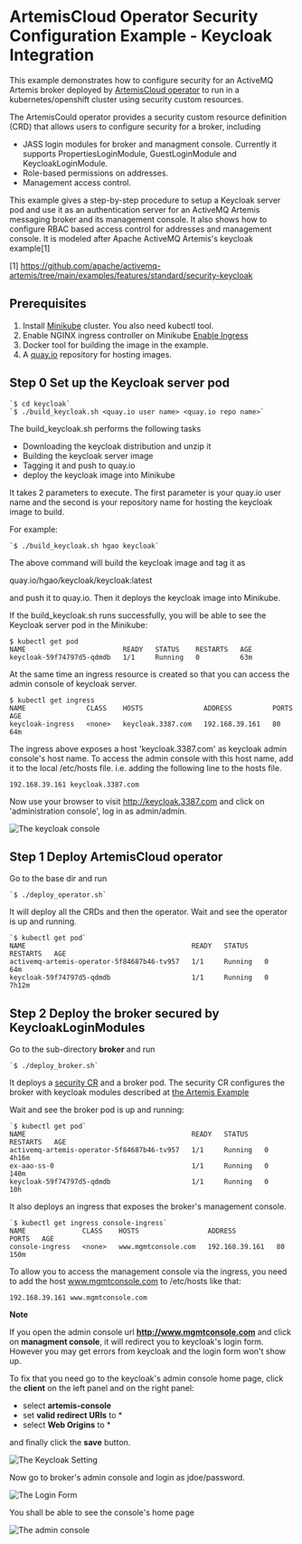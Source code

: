 # ArtemisCloud Operator Security Configuration Example - Keycloak Integration

This example demonstrates how to configure security for
an ActiveMQ Artemis broker deployed by [ArtemisCloud operator](https://github.com/artemiscloud/activemq-artemis-operator) to run in a kubernetes/openshift cluster using security custom resources.

The ArtemisCould operator provides a security custom resource definition (CRD) that allows users to configure security for a broker, including

  * JASS login modules for broker and managment console. Currently it supports PropertiesLoginModule, GuestLoginModule and KeycloakLoginModule.
  * Role-based permissions on addresses.
  * Management access control.

This example gives a step-by-step procedure to setup a Keycloak server pod and use it as an authentication server for an ActiveMQ Artemis messaging broker and its management console. It also shows how to configure RBAC based access control for addresses and management console. It is modeled after Apache ActiveMQ Artemis's keycloak example[1]

[1] https://github.com/apache/activemq-artemis/tree/main/examples/features/standard/security-keycloak

## Prerequisites

1. Install [Minikube](https://minikube.sigs.k8s.io/docs/) cluster.  You also need kubectl tool.
2. Enable NGINX ingress controller on Minikube [Enable Ingress](https://kubernetes.io/docs/tasks/access-application-cluster/ingress-minikube/)
2. Docker tool for building the image in the example.
3. A [quay.io](https://quay.io) repository for hosting images.

## Step 0 Set up the Keycloak server pod

    `$ cd keycloak`
    `$ ./build_keycloak.sh <quay.io user name> <quay.io repo name>`

The build_keycloak.sh performs the following tasks

* Downloading the keycloak distribution and unzip it
* Building the keycloak server image
* Tagging it and push to quay.io
* deploy the keycloak image into Minikube

It takes 2 parameters to execute. The first parameter is your quay.io user name
and the second is your repository name for hosting the keycloak image to build.

For example:

    `$ ./build_keycloak.sh hgao keycloak`

The above command will build the keycloak image and tag it as

quay.io/hgao/keycloak/keycloak:latest

and push it to quay.io. Then it deploys the keycloak image into Minikube.

If the build_keycloak.sh runs successfully, you will be able to see the Keycloak
server pod in the Minikube:

    $ kubectl get pod
    NAME                        READY   STATUS    RESTARTS   AGE
    keycloak-59f74797d5-qdmdb   1/1     Running   0          63m

At the same time an ingress resource is created so that you can access the admin
console of keycloak server.

    $ kubectl get ingress
    NAME               CLASS    HOSTS               ADDRESS          PORTS   AGE
    keycloak-ingress   <none>   keycloak.3387.com   192.168.39.161   80      64m

The ingress above exposes a host 'keycloak.3387.com' as keycloak admin console's
host name. To access the admin console with this host name, add it to the local
/etc/hosts file. i.e. adding the following line to the hosts file.

    192.168.39.161 keycloak.3387.com

Now use your browser to visit http://keycloak.3387.com and click on 'administration
console', log in as admin/admin.

![The keycloak console](keycloak/keycloak_console.png "Keycloak Admin Console")

## Step 1 Deploy ArtemisCloud operator

Go to the base dir and run

    `$ ./deploy_operator.sh`

It will deploy all the CRDs and then the operator. Wait and see the operator is up and running.

    `$ kubectl get pod`
    NAME                                         READY   STATUS    RESTARTS   AGE
    activemq-artemis-operator-5f84687b46-tv957   1/1     Running   0          64m
    keycloak-59f74797d5-qdmdb                    1/1     Running   0          7h12m

## Step 2 Deploy the broker secured by KeycloakLoginModules

Go to the sub-directory **broker** and run

    `$ ./deploy_broker.sh`

It deploys a [security CR](./keycloak-module.yaml) and a broker pod.
The security CR configures the broker with keycloak modules described at
[the Artemis Example](https://github.com/apache/activemq-artemis/tree/2.18.0/examples/features/standard/security-keycloak)

Wait and see the broker pod is up and running:

    `$ kubectl get pod`
    NAME                                         READY   STATUS    RESTARTS   AGE
    activemq-artemis-operator-5f84687b46-tv957   1/1     Running   0          4h16m
    ex-aao-ss-0                                  1/1     Running   0          140m
    keycloak-59f74797d5-qdmdb                    1/1     Running   0          10h

It also deploys an ingress that exposes the broker's management console.

    `$ kubectl get ingress console-ingress`
    NAME              CLASS    HOSTS                 ADDRESS          PORTS   AGE
    console-ingress   <none>   www.mgmtconsole.com   192.168.39.161   80      150m

To allow you to access the management console via the ingress, you need to add the
host www.mgmtconsole.com to /etc/hosts like that:

    192.168.39.161 www.mgmtconsole.com

**Note**

If you open the admin console url **http://www.mgmtconsole.com** and click on
**managment console**, it will redirect you to keycloak's login form. However
you may get errors from keycloak and the login form won't show up.

To fix that you need go to the keycloak's admin console home page, click the
**client** on the left panel and on the right panel:

* select **artemis-console**
* set **valid redirect URIs** to *
* select **Web Origins** to *

and finally click the **save** button.

![The Keycloak Setting](keycloak/keycloak_setting.png "Keycloak Settings")

Now go to broker's admin console and login as jdoe/password.

![The Login Form](broker/login_form.png "Login Form")

You shall be able to see the console's home page

![The admin console](broker/admin_console.png "Artemis Admin Console")

